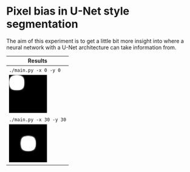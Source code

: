Pixel bias in U-Net style segmentation
======================================
The aim of this experiment is to get a little bit more insight into where a
neural network with a U-Net architecture can take information from.

| Results |
|---------|
| `./main.py -x 0 -y 0`
| ![(0, 0)](examples/0_0.png)
| `./main.py -x 30 -y 30`
| ![(0, 0)](examples/30_30.png)